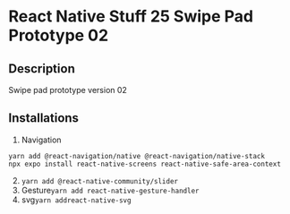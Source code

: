 # React Native Stuff 25 Swipe Pad Prototype 02

## Description

Swipe pad prototype version 02

## Installations

1. Navigation

```
yarn add @react-navigation/native @react-navigation/native-stack
npx expo install react-native-screens react-native-safe-area-context
```

2. `yarn add @react-native-community/slider`
3. Gesture`yarn add react-native-gesture-handler`
4. svg`yarn addreact-native-svg`
